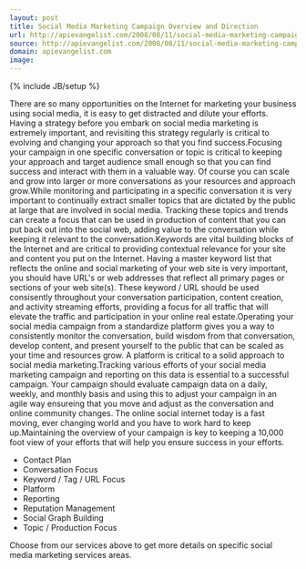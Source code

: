 ```yaml
---
layout: post
title: Social Media Marketing Campaign Overview and Direction
url: http://apievangelist.com/2008/08/11/social-media-marketing-campaign-overview-and-direction/
source: http://apievangelist.com/2008/08/11/social-media-marketing-campaign-overview-and-direction/
domain: apievangelist.com
image: 
---
```

{% include JB/setup %}<p>There are so many opportunities on the Internet for marketing your business using social media, it is easy to get distracted and dilute your efforts. Having a strategy before you embark on social media marketing is extremely important, and revisiting this strategy regularly is critical to evolving and changing your approach so that you find success.Focusing your campaign in one specific conversation or topic is critical to keeping your approach and target audience small enough so that you can find success and interact with them in a valuable way. Of course you can scale and grow into larger or more conversations as your resources and approach grow.While monitoring and participating in a specific conversation it is very important to continually extract smaller topics that are dictated by the public at large that are involved in social media. Tracking these topics and trends can create a focus that can be used in production of content that you can put back out into the social web, adding value to the conversation while keeping it relevant to the conversation.Keywords are vital building blocks of the Internet and are critical to providing contextual relevance for your site and content you put on the Internet. Having a master keyword list that reflects the online and social marketing of your web site is very important, you should have URL's or web addresses that reflect all primary pages or sections of your web site(s). These keyword / URL should be used consisently throughout your conversation participation, content creation, and activity streaming efforts, providing a focus for all traffic that will elevate the traffic and participation in your online real estate.Operating your social media campaign from a standardize platform gives you a way to consistently monitor the conversation, build wisdom from that conversation, develop content, and present yourself to the public that can be scaled as your time and resources grow. A platform is critical to a solid approach to social media marketing.Tracking various efforts of your social media marketing campaign and reporting on this data is essential to a successful campaign. Your campaign should evaluate campaign data on a daily, weekly, and monthly basis and using this to adjust your campaign in an agile way ensureing that you move and adjust as the conversation and online community changes. The online social internet today is a fast moving, ever changing world and you have to work hard to keep up.Maintaining the overview of your campaign is key to keeping a 10,000 foot view of your efforts that will help you ensure success in your efforts.        <ul class="servicelist"><li>Contact Plan</li><li>Conversation Focus</li><li>Keyword / Tag / URL Focus</li><li>Platform</li><li>Reporting</li><li>Reputation Management</li><li>Social Graph Building</li><li>Topic / Production Focus</li></ul>          Choose from our services above to get more details on specific social media marketing services areas.</p>
